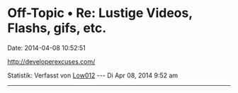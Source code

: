 Off-Topic • Re: Lustige Videos, Flashs, gifs, etc.
==================================================

Date: 2014-04-08 10:52:51

<http://developerexcuses.com/>

Statistik: Verfasst von
[Low012](http://forum.yacy-websuche.de/memberlist.php?mode=viewprofile&u=62)
--- Di Apr 08, 2014 9:52 am

------------------------------------------------------------------------

